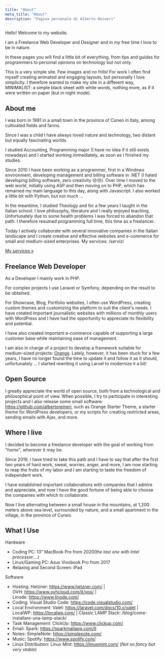 ```yaml
---
title: "About"
meta_title: "About"
description: "Pagina personale di Alberto Reineri"
---
```


Hello! Welcome to my website.

I am a Freelance Web Developer and Designer and in my free time I love to be in nature.

In these pages you will find a little bit of everything, from tips and guides for programmers to personal opinions on technology but not only.

This is a very simple site. Few images and no frills! For work I often find myself creating animated and engaging layouts, but personally I love simplicity. I therefore wanted to make my site in a different way, MINIMALIST: a simple black sheet with white words, nothing more, as if it were written on paper (but in night mode).

About me
----------

I was born in 1991 in a small town in the province of Cuneo in Italy, among cultivated fields and farms.

Since I was a child I have always loved nature and technology, two distant but equally fascinating worlds.

I studied Accounting, Programming major (I have no idea if it still exists nowadays) and I started working immediately, as soon as I finished my studies.

Since 2010 I have been working as a programmer, first in a Windows environment, developing management and billing software in .NET (I hated developing billing software, zero creativity 😢😢). Over time I moved to the web world, initially using ASP and then moving on to PHP, which has remained my main language to this day, along with Javascript. I also worked a little bit with Python, but not much ...

In the meantime, I studied Theology and for a few years I taught in the Italian school. I love philosophy, literature and I really enjoyed teaching. Unfortunately due to some health problems I was forced to abandon that path. I therefore resumed programming full time, this time as a freelancer.

Today I actively collaborate with several innovative companies in the Italian landscape and I create creative and effective websites and e-commerce for small and medium-sized enterprises.
My services: /servizi

[My services »](/en/services)

Freelance Web Developer
----------

As a Developer I mainly work in PHP.

For complex projects I use Laravel or Symfony, depending on the result to be obtained.

For Showcase, Blog, Portfolio websites, I often use WordPress, creating custom themes and customizing the platform to suit the client's needs. I have created important journalistic websites with millions of monthly users with WordPress and I have had the opportunity to appreciate its flexibility and potential.

I have also created important e-commerce capable of supporting a large customer base while maintaining ease of management.

I am also in charge of a project to develop a framework suitable for medium-sized projects: [Orange](/orange). Lately, however, it has been stuck for a few years, I have no longer found the time to update it and follow it as it should, unfortunately ... I started rewriting it using Larvel to modernize it a bit!

Open Source
----------

I greatly appreciate the world of open source, both from a technological and philosophical point of view. When possible, I try to participate in interesting projects and I also release some small software: <https://github.com/albertoreineri>, such as Orange Starter Theme, a starter theme for WordPress developers, or my scripts for creating restricted areas, sending emails with Ajax, and more.

Where I live
----------

I decided to become a freelance developer with the goal of working from "*home*", wherever it may be.

Since 2019, I have tried to take this path and I have to say that after the first two years of hard work, sweat, worries, anger, and more, I am now starting to reap the fruits of my labor and I am starting to taste the freedom of independent work.

I have established important collaborations with companies that I admire and appreciate, and now I have the good fortune of being able to choose the companies with which to collaborate.

Now I live alternating between a small house in the mountains, at 1,200 meters above sea level, surrounded by nature, and a small apartment in the village, in the province of Cuneo.

What I Use
----------

Hardware

-   Coding PC: 13" MacBook Pro from 2020(*the last one with Intel processor....*)
-   Linux/Gaming PC: Asus Vivobook Pro from 2017
-   Relaxing and Second Screen: iPad

Software

-   Hosting: Hetzner: <https://www.hetzner.com/> | OVH: <https://www.ovhcloud.com/it/vps/> | Linode: <https://www.linode.com/>
-   Coding: Visual Studio Code: <https://code.visualstudio.com/>
-   Local Environment: Valet: <https://laravel.com/docs/10.x/valet> | LocalWP: <https://localwp.com/> | Classic LAMP Stack: /blog/come-installare-una-lamp-stack/
-   Task Management: ClickUp: <https://www.clickup.com/>
-   Email: Spark: <https://sparkmailapp.com/it>
-   Notes: SimpleNote: <https://simplenote.com/>
-   Music: Spotify: <https://www.spotify.com/>
-   Linux Distribution: Linux Mint: <https://linuxmint.com/> (*Not so fancy but very stable*)